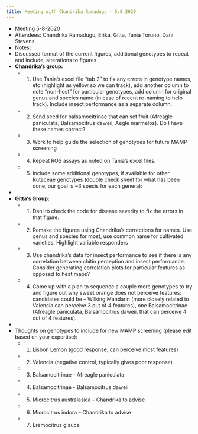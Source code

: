 ```yaml
---
title: Meeting with Chandrika Ramadugu - 5.8.2020
---
```


- Meeting 5-8-2020
- Attendees: Chandrika Ramadugu, Erika, Gitta, Tania Toruno, Dani Stevens
- Notes:
- Discussed format of the current figures, additional genotypes to repeat and include, alterations to figures
- **Chandrika’s group:**
	- 1. Use Tania’s excel file “tab 2” to fix any errors in genotype names, etc (highlight as yellow so we can track), add another column to note “non-host” for particular genotypes, add column for original genus and species name (in case of recent re-naming to help track). Include insect performance as a separate column.
	- 2. Send seed for balsamocitrinae that can set fruit (Afreagle paniculata, Balsamocitrus daweii, Aegle marmelos). Do I have these names correct?
	- 3. Work to help guide the selection of genotypes for future MAMP screening
	- 4. Repeat ROS assays as noted on Tania’s excel files.
	- 5. Include some additional genotypes, if available for other Rutaceae genotypes (double check sheet for what has been done, our goal is ~3 specis for each genera):
-
- **Gitta’s Group:**
	- 1. Dani to check the code for disease severity to fix the errors in that figure.
	- 2. Remake the figures using Chandrika’s corrections for names. Use genus and species for most, use common name for cultivated varieties. Highlight variable responders
	- 3. Use chandrika’s data for insect performance to see if there is any correlation between chitin perception and insect performance. Consider generating correlation plots for particular features as opposed to heat maps?
	- 4. Come up with a plan to sequence a couple more genotypes to try and figure out why sweet orange does not perceive features: candidates could be – Wilking Mandarin (more closely related to Valencia can perceive 3 out of 4 features), one Balsamocitrinae (Afreagle paniculata, Balsamocitrus daweii, that can perceive 4 out of 4 features).
-
- Thoughts on genotypes to include for new MAMP screening (please edit based on your expertise):
	- 1. Lisbon Lemon (good response, can perceive most features)
	- 2. Valencia (negative control, typically gives poor response)
	- 3. Balsamocitrinae - Afreagle paniculata
	- 4. Balsamocitrinae - Balsamocitrus daweii
	- 5. Microcitrus australasica – Chandrika to advise
	- 6. Microcitrus indora – Chandrika to advise
	- 7. Eremocitrus glauca